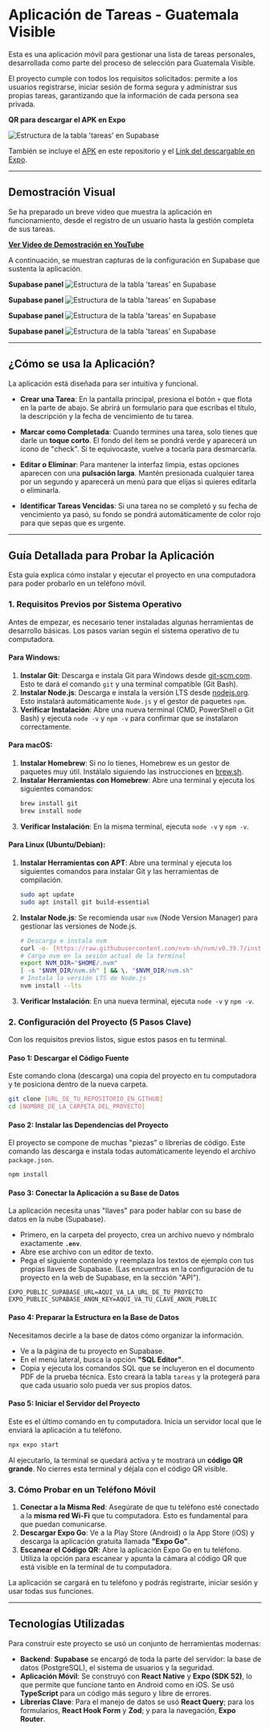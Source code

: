 # Aplicación de Tareas - Guatemala Visible

Esta es una aplicación móvil para gestionar una lista de tareas personales, desarrollada como parte del proceso de selección para Guatemala Visible.

El proyecto cumple con todos los requisitos solicitados: permite a los usuarios registrarse, iniciar sesión de forma segura y administrar sus propias tareas, garantizando que la información de cada persona sea privada.


**QR para descargar el APK en Expo**

![Estructura de la tabla 'tareas' en Supabase](assets/images/qr.png)

También se incluye el [APK](task-list-gv.apk) en este repositorio y el [Link del descargable en Expo](https://youtu.be/HtjMB1igO90).

---

## Demostración Visual

Se ha preparado un breve video que muestra la aplicación en funcionamiento, desde el registro de un usuario hasta la gestión completa de sus tareas.

[**Ver Video de Demostración en YouTube**](https://youtu.be/HtjMB1igO90)

A continuación, se muestran capturas de la configuración en Supabase que sustenta la aplicación.

**Supabase panel**
![Estructura de la tabla 'tareas' en Supabase](assets/images/1.png)

**Supabase panel**
![Estructura de la tabla 'tareas' en Supabase](assets/images/2.png)

**Supabase panel**
![Estructura de la tabla 'tareas' en Supabase](assets/images/3.png)

**Supabase panel**
![Estructura de la tabla 'tareas' en Supabase](assets/images/4.png)


---

## ¿Cómo se usa la Aplicación?

La aplicación está diseñada para ser intuitiva y funcional.

* **Crear una Tarea**: En la pantalla principal, presiona el botón `+` que flota en la parte de abajo. Se abrirá un formulario para que escribas el título, la descripción y la fecha de vencimiento de tu tarea.

* **Marcar como Completada**: Cuando termines una tarea, solo tienes que darle un **toque corto**. El fondo del ítem se pondrá verde y aparecerá un ícono de "check". Si te equivocaste, vuelve a tocarla para desmarcarla.

* **Editar o Eliminar**: Para mantener la interfaz limpia, estas opciones aparecen con una **pulsación larga**. Mantén presionada cualquier tarea por un segundo y aparecerá un menú para que elijas si quieres editarla o eliminarla.

* **Identificar Tareas Vencidas**: Si una tarea no se completó y su fecha de vencimiento ya pasó, su fondo se pondrá automáticamente de color rojo para que sepas que es urgente.

---

## Guía Detallada para Probar la Aplicación

Esta guía explica cómo instalar y ejecutar el proyecto en una computadora para poder probarlo en un teléfono móvil.

### 1. Requisitos Previos por Sistema Operativo

Antes de empezar, es necesario tener instaladas algunas herramientas de desarrollo básicas. Los pasos varían según el sistema operativo de tu computadora.

#### Para Windows:
1.  **Instalar Git**: Descarga e instala Git para Windows desde [git-scm.com](https://git-scm.com/). Esto te dará el comando `git` y una terminal compatible (Git Bash).
2.  **Instalar Node.js**: Descarga e instala la versión LTS desde [nodejs.org](https://nodejs.org/). Esto instalará automáticamente `Node.js` y el gestor de paquetes `npm`.
3.  **Verificar Instalación**: Abre una nueva terminal (CMD, PowerShell o Git Bash) y ejecuta `node -v` y `npm -v` para confirmar que se instalaron correctamente.

#### Para macOS:
1.  **Instalar Homebrew**: Si no lo tienes, Homebrew es un gestor de paquetes muy útil. Instálalo siguiendo las instrucciones en [brew.sh](https://brew.sh/).
2.  **Instalar Herramientas con Homebrew**: Abre una terminal y ejecuta los siguientes comandos:
    ```bash
    brew install git
    brew install node
    ```
3.  **Verificar Instalación**: En la misma terminal, ejecuta `node -v` y `npm -v`.

#### Para Linux (Ubuntu/Debian):
1.  **Instalar Herramientas con APT**: Abre una terminal y ejecuta los siguientes comandos para instalar Git y las herramientas de compilación.
    ```bash
    sudo apt update
    sudo apt install git build-essential
    ```
2.  **Instalar Node.js**: Se recomienda usar `nvm` (Node Version Manager) para gestionar las versiones de Node.js.
    ```bash
    # Descarga e instala nvm
    curl -o- [https://raw.githubusercontent.com/nvm-sh/nvm/v0.39.7/install.sh](https://raw.githubusercontent.com/nvm-sh/nvm/v0.39.7/install.sh) | bash
    # Carga nvm en la sesión actual de la terminal
    export NVM_DIR="$HOME/.nvm"
    [ -s "$NVM_DIR/nvm.sh" ] && \. "$NVM_DIR/nvm.sh"
    # Instala la versión LTS de Node.js
    nvm install --lts
    ```
3.  **Verificar Instalación**: En una nueva terminal, ejecuta `node -v` y `npm -v`.

### 2. Configuración del Proyecto (5 Pasos Clave)

Con los requisitos previos listos, sigue estos pasos en tu terminal.

#### Paso 1: Descargar el Código Fuente
Este comando clona (descarga) una copia del proyecto en tu computadora y te posiciona dentro de la nueva carpeta.
```bash
git clone [URL_DE_TU_REPOSITORIO_EN_GITHUB]
cd [NOMBRE_DE_LA_CARPETA_DEL_PROYECTO]
```

#### Paso 2: Instalar las Dependencias del Proyecto
El proyecto se compone de muchas "piezas" o librerías de código. Este comando las descarga e instala todas automáticamente leyendo el archivo `package.json`.
```bash
npm install
```

#### Paso 3: Conectar la Aplicación a su Base de Datos
La aplicación necesita unas "llaves" para poder hablar con su base de datos en la nube (Supabase).
* Primero, en la carpeta del proyecto, crea un archivo nuevo y nómbralo exactamente **`.env`**.
* Abre ese archivo con un editor de texto.
* Pega el siguiente contenido y reemplaza los textos de ejemplo con tus propias llaves de Supabase. (Las encuentras en la configuración de tu proyecto en la web de Supabase, en la sección "API").

```
EXPO_PUBLIC_SUPABASE_URL=AQUI_VA_LA_URL_DE_TU_PROYECTO
EXPO_PUBLIC_SUPABASE_ANON_KEY=AQUI_VA_TU_CLAVE_ANON_PUBLIC
```

#### Paso 4: Preparar la Estructura en la Base de Datos
Necesitamos decirle a la base de datos cómo organizar la información.
* Ve a la página de tu proyecto en Supabase.
* En el menú lateral, busca la opción **"SQL Editor"**.
* Copia y ejecuta los comandos SQL que se incluyeron en el documento PDF de la prueba técnica. Esto creará la tabla `tareas` y la protegerá para que cada usuario solo pueda ver sus propios datos.

#### Paso 5: Iniciar el Servidor del Proyecto
Este es el último comando en tu computadora. Inicia un servidor local que le enviará la aplicación a tu teléfono.
```bash
npx expo start
```
Al ejecutarlo, la terminal se quedará activa y te mostrará un **código QR grande**. No cierres esta terminal y déjala con el código QR visible.

### 3. Cómo Probar en un Teléfono Móvil

1.  **Conectar a la Misma Red**: Asegúrate de que tu teléfono esté conectado a la **misma red Wi-Fi** que tu computadora. Esto es fundamental para que puedan comunicarse.
2.  **Descargar Expo Go**: Ve a la Play Store (Android) o la App Store (iOS) y descarga la aplicación gratuita llamada **"Expo Go"**.
3.  **Escanear el Código QR**: Abre la aplicación Expo Go en tu teléfono. Utiliza la opción para escanear y apunta la cámara al código QR que está visible en la terminal de tu computadora.

La aplicación se cargará en tu teléfono y podrás registrarte, iniciar sesión y usar todas sus funciones.

---

## Tecnologías Utilizadas

Para construir este proyecto se usó un conjunto de herramientas modernas:

* **Backend**: **Supabase** se encargó de toda la parte del servidor: la base de datos (PostgreSQL), el sistema de usuarios y la seguridad.
* **Aplicación Móvil**: Se construyó con **React Native** y **Expo (SDK 52)**, lo que permite que funcione tanto en Android como en iOS. Se usó **TypeScript** para un código más seguro y libre de errores.
* **Librerías Clave**: Para el manejo de datos se usó **React Query**; para los formularios, **React Hook Form** y **Zod**; y para la navegación, **Expo Router**.
